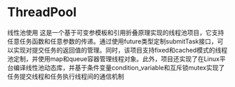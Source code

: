 # ThreadPool
线性池使用
这是一个基于可变参模板和引用折叠原理实现的线程池项目，它支持任意任务函数和任意参数的传递。通过使用future类型定制submitTask接口，可以实现对提交任务的返回值的管理。同时，该项目支持fixed和cached模式的线程池定制，并使用map和queue容器管理线程对象。此外，项目还实现了在Linux平台编译线性池动态库，并基于条件变量condition_variable和互斥锁mutex实现了任务提交线程和任务执行线程间的通信机制
